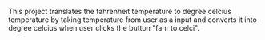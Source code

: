 This project translates the fahrenheit temperature to degree celcius temperature by taking temperature from user as a input and converts it
into degree celcius when user clicks the button "fahr to celci".
